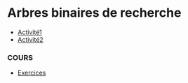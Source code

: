 # Arbres binaires de recherche
* [Activité1](https://notebook.basthon.fr/?from=https://raw.githubusercontent.com/thfruchart/tnsi/main/09/Act1_ABR.ipynb)
* [Activité2](https://notebook.basthon.fr/?from=https://raw.githubusercontent.com/thfruchart/tnsi/main/09/Act2_ABR.ipynb)

### COURS

* [Exercices](https://notebook.basthon.fr/?from=https://raw.githubusercontent.com/thfruchart/tnsi/main/09/EXERCICES_ABR.ipynb)
